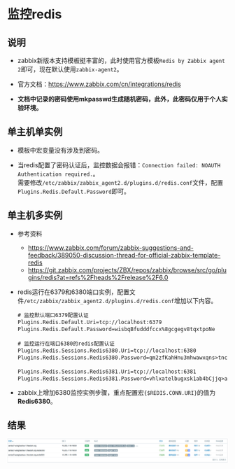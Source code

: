 # 监控redis


## 说明
- zabbix新版本支持模板挺丰富的，此时使用官方模板`Redis by Zabbix agent 2`即可，现在默认使用`zabbix-agent2`。

- 官方文档：https://www.zabbix.com/cn/integrations/redis

- **文档中记录的密码使用mkpasswd生成随机密码，此外，此密码仅用于个人实验环境。**


## 单主机单实例
- 模板中宏变量没有涉及到密码。

- 当redis配置了密码认证后，监控数据会报错：`Connection failed: NOAUTH Authentication required.`。  
  需要修改`/etc/zabbix/zabbix_agent2.d/plugins.d/redis.conf`文件，配置`Plugins.Redis.Default.Password`即可。


## 单主机多实例
- 参考资料
    - https://www.zabbix.com/forum/zabbix-suggestions-and-feedback/389050-discussion-thread-for-official-zabbix-template-redis
    - https://git.zabbix.com/projects/ZBX/repos/zabbix/browse/src/go/plugins/redis?at=refs%2Fheads%2Frelease%2F6.0

- redis运行在6379和6380端口实例，配置文件`/etc/zabbix/zabbix_agent2.d/plugins.d/redis.conf`增加以下内容。
  ```shell
  # 监控默认端口6379配置认证
  Plugins.Redis.Default.Uri=tcp://localhost:6379
  Plugins.Redis.Default.Password=wisbqBfudddfccx%8gcgegv8tqxtpoNe
  
  # 监控运行在端口6380的redis配置认证
  Plugins.Redis.Sessions.Redis6380.Uri=tcp://localhost:6380
  Plugins.Redis.Sessions.Redis6380.Password=qm2zfKahHnu3mhwawxqns>tncajgaceu
  
  Plugins.Redis.Sessions.Redis6381.Uri=tcp://localhost:6381
  Plugins.Redis.Sessions.Redis6381.Password=vhlxatelbugxsk1ab4bCjjq>aeibdoEz
  ```

- zabbix上增加6380监控实例步骤，重点配置宏`{$REDIS.CONN.URI}`的值为**Redis6380**。


## 结果
![Redis-by-Zabbix-agent-2.png](images/Redis-by-Zabbix-agent-2.png)